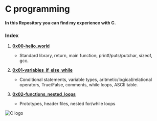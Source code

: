 # C programming  
#### In this Repository you can find my experience with C.  
### Index  

1. [**0x00-hello_world**](https://github.com/Joanfa7/holbertonschool-low_level_programming/tree/main/0x00-hello_world)  
	* Standard library, return, main function, printf/puts/putchar, sizeof, gcc.  

2. [**0x01-variables_if_else_while**](https://github.com/Joanfa7/holbertonschool-low_level_programming/tree/main/0x01-variables_if_else_while)
	* Conditional statements, variable types, aritmetic/logical/relational operators, True/False, comments, while loops, ASCII table.  

3. [**0x02-functions_nested_loops**](https://github.com/Joanfa7/holbertonschool-low_level_programming/tree/main/0x02-functions_nested_loops)
	* Prototypes, header files, nested for/while loops  

![C logo](https://apprize.best/c/pic.jpg)

